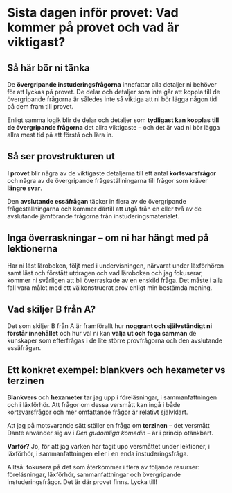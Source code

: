 # Sista dagen inför provet: Vad kommer på provet och vad är viktigast?

## Så här bör ni tänka

De **övergripande instuderingsfrågorna** innefattar alla detaljer ni behöver för att lyckas på provet. De delar och detaljer som inte går att koppla till de övergripande frågorna är således inte så viktiga att ni bör lägga någon tid på dem fram till provet.

Enligt samma logik blir de delar och detaljer som **tydligast kan kopplas till de övergripande frågorna** det allra viktigaste – och det är vad ni bör lägga allra mest tid på att förstå och lära in.

## Så ser provstrukturen ut

**I provet** blir några av de viktigaste detaljerna till ett antal **kortsvarsfrågor** och några av de övergripande frågeställningarna till frågor som kräver **längre svar**.

Den **avslutande essäfrågan** täcker in flera av de övergripande frågeställningarna och kommer därtill att utgå från en eller två av de avslutande jämförande frågorna från instuderingsmaterialet.

## Inga överraskningar – om ni har hängt med på lektionerna

Har ni läst läroboken, följt med i undervisningen, närvarat under läxförhören samt läst och förstått utdragen och vad läroboken och jag fokuserar, kommer ni svårligen att bli överraskade av en enskild fråga. Det måste i alla fall vara målet med ett välkonstruerat prov enligt min bestämda mening.

## Vad skiljer B från A?

Det som skiljer B från A är framförallt hur **noggrant och självständigt ni förstår innehållet** och hur väl ni kan **välja ut och foga samman** de kunskaper som efterfrågas i de lite större provfrågorna och den avslutande essäfrågan.

## Ett konkret exempel: blankvers och hexameter vs terzinen

**Blankvers** och **hexameter** tar jag upp i föreläsningar, i sammanfattningen och i läxförhör. Att frågor om dessa versmått kan ingå i både kortsvarsfrågor och mer omfattande frågor är relativt självklart.

Att jag på motsvarande sätt ställer en fråga om **terzinen** – det versmått Dante använder sig av i *Den gudomliga komedin* – är i princip otänkbart.

**Varför?** Jo, för att jag varken har tagit upp versmåttet under lektioner, i läxförhör, i sammanfattningen eller i en enda instuderingsfråga.

Alltså: fokusera på det som återkommer i flera av följande resurser: föreläsningar, läxförhör, sammanfattningar och övergripande instuderingsfrågor. Det är där provet finns. Lycka till!